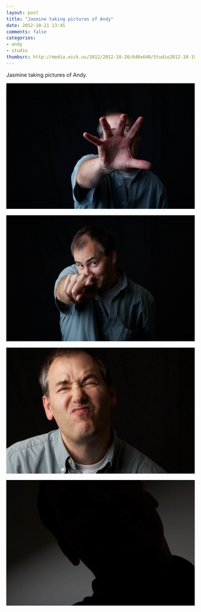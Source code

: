 ```yaml
---
layout: post
title: "Jasmine taking pictures of Andy"
date: 2012-10-21 13:45
comments: false
categories: 
- andy
- studio
thumbsrc: http://media.eick.us/2012/2012-10-20/640x640/Studio2012-10-19at19-37-17-2012-10-19at19-37-17.jpg
---
```

Jasmine taking pictures of Andy.

![Studio](/assets/images/2012/2012-10-20/Studio2012-10-19at19-37-34-2012-10-19at19-37-34.jpg)


![Studio](/assets/images/2012/2012-10-20/Studio2012-10-19at19-37-28-2012-10-19at19-37-28.jpg)


![Studio](/assets/images/2012/2012-10-20/Studio2012-10-19at19-37-17-2012-10-19at19-37-17.jpg)


![Studio](/assets/images/2012/2012-10-20/Studio2012-10-19at19-38-22-2012-10-19at19-38-22.jpg)

